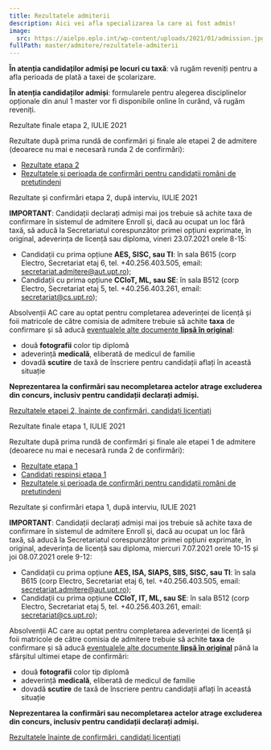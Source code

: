 ```yaml
---
title: Rezultatele admiterii
description: Aici vei afla specializarea la care ai fost admis!
image:
  src: https://aielpo.eplo.int/wp-content/uploads/2021/01/admission.jpg
fullPath: master/admitere/rezultatele-admiterii
---
```

**În atenția candidaților admiși pe locuri cu taxă**: vă rugăm reveniți pentru a afla perioada de plată a taxei de școlarizare.

**În atenția candidaților admiși**: formularele pentru alegerea disciplinelor opționale din anul 1 master vor fi disponibile online în curând, vă rugăm reveniți.


<Block color="green">Rezultate finale etapa 2, IULIE 2021</Block>

Rezultate după prima rundă de confirmări și finale ale etapei 2 de admitere (deoarece nu mai e necesară runda 2 de confirmări):

* [Rezultate etapa 2](https://admitere.ac.upt.ro/uploads/6m-examen2-final-20210723.pdf)
* [Rezultatele și perioada de confirmări pentru candidații români de pretutindeni](https://upt.ro/Informatii_romani-de-pretutindeni---admitere-master_1498_ro.html)



<Block color="yellow">Rezultate și confirmări etapa 2, după interviu, IULIE 2021</Block>

**IMPORTANT**: Candidații declarați admiși mai jos trebuie să achite taxa de confirmare în sistemul de admitere Enroll și, dacă au ocupat un loc fără taxă, să aducă la Secretariatul corespunzător primei opțiuni exprimate, în original, adeverința de licență sau diploma, vineri 23.07.2021 orele 8-15:

* Candidații cu prima opțiune **AES, SISC, sau TI**: în sala B615 (corp Electro, Secretariat etaj 6, tel. +40.256.403.505, email: secretariat.admitere@aut.upt.ro);
* Candidații cu prima opțiune **CCIoT, ML, sau SE**: în sala B512 (corp Electro, Secretariat etaj 5, tel. +40.256.403.261, email: secretariat@cs.upt.ro);

Absolvenții AC care au optat pentru completarea adeverinței de licență și foii matricole de către comisia de admitere trebuie să achite **taxa** de confirmare și să aducă [eventualele alte documente **lipsă în original**](/master/admitere/ultimele-anunturi/):

* două **fotografii** color tip diplomă
* adeverință **medicală**, eliberată de medicul de familie
* dovadă **scutire** de taxă de înscriere pentru candidații aflați în această situație

**Neprezentarea la confirmări sau necompletarea actelor atrage excluderea din concurs, inclusiv pentru candidații declarați admiși.** 

[Rezultatele etapei 2, înainte de confirmări, candidați licențiați](https://admitere.ac.upt.ro/uploads/6m-examen2-runda0-20210722.pdf)

<Block color="yellow">Rezultate finale etapa 1, IULIE 2021</Block>

Rezultate după prima rundă de confirmări și finale ale etapei 1 de admitere (deoarece nu mai e necesară runda 2 de confirmări):

* [Rezultate etapa 1](https://admitere.ac.upt.ro/uploads/6m-examen1-runda2-20210708.pdf)
* [Candidați respinși etapa 1](https://admitere.ac.upt.ro/uploads/6m-examen1-runda2-respinși-20210708.pdf)
* [Rezultatele și perioada de confirmări pentru candidații români de pretutindeni](https://upt.ro/Informatii_romani-de-pretutindeni---admitere-master_1498_ro.html)

<Block color="yellow">Rezultate și confirmări etapa 1, după interviu, IULIE 2021</Block>

**IMPORTANT**: Candidații declarați admiși mai jos trebuie să achite taxa de confirmare în sistemul de admitere Enroll și, dacă au ocupat un loc fără taxă, să aducă la Secretariatul corespunzător primei opțiuni exprimate, în original, adeverința de licență sau diploma, miercuri 7.07.2021 orele 10-15 și joi 08.07.2021 orele 9-12:

* Candidații cu prima opțiune **AES, ISA, SIAPS, SIIS, SISC, sau TI**: în sala B615 (corp Electro, Secretariat etaj 6, tel. +40.256.403.505, email: secretariat.admitere@aut.upt.ro);
* Candidații cu prima opțiune **CCIoT, IT, ML, sau SE**: în sala B512 (corp Electro, Secretariat etaj 5, tel. +40.256.403.261, email: secretariat@cs.upt.ro);

Absolvenții AC care au optat pentru completarea adeverinței de licență și foii matricole de către comisia de admitere trebuie să achite **taxa** de confirmare și să aducă [eventualele alte documente **lipsă în original**](/master/admitere/ultimele-anunturi/) până la sfârșitul ultimei etape de confirmări:

* două **fotografii** color tip diplomă
* adeverință **medicală**, eliberată de medicul de familie
* dovadă **scutire** de taxă de înscriere pentru candidații aflați în această situație

**Neprezentarea la confirmări sau necompletarea actelor atrage excluderea din concurs, inclusiv pentru candidații declarați admiși.** 

[Rezultatele înainte de confirmări, candidați licențiați](https://admitere.ac.upt.ro/uploads/6m-examen1-runda0-20210706.pdf)